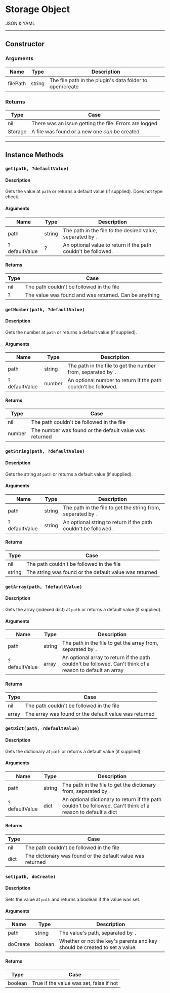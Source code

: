 # Storage Object

JSON & YAML

---

## Constructor

### Arguments

| Name | Type | Description |
|------|------|-------------|
| filePath | string | The file path in the plugin's data folder to open/create |

### Returns

| Type | Case |
|------|------|
| nil  | There was an issue getting the file. Errors are logged |
| Storage | A file was found or a new one *can* be created |

---

## Instance Methods

### ``get(path, ?defaultValue)``

#### Description

Gets the value at ``path`` or returns a default value (if supplied).
Does not type check.

#### Arguments

| Name | Type | Description |
|------|------|-------------|
| path | string | The path in the file to the desired value, separated by ``.`` |
| ?defaultValue | ? | An optional value to return if the path couldn't be followed. |

#### Returns

| Type | Case |
|------|------|
| nil  | The path couldn't be followed in the file |
| ?    | The value was found and was returned. Can be anything |


### ``getNumber(path, ?defaultValue)``

#### Description

Gets the number at ``path`` or returns a default value (if supplied).

#### Arguments

| Name | Type | Description |
|------|------|-------------|
| path | string | The path in the file to get the number from, separated by ``.`` |
| ?defaultValue | number | An optional number to return if the path couldn't be followed. |

#### Returns

| Type | Case |
|------|------|
| nil  | The path couldn't be followed in the file |
| number | The number was found or the default value was returned |


### ``getString(path, ?defaultValue)``

#### Description

Gets the string at ``path`` or returns a default value (if supplied).

#### Arguments

| Name | Type | Description |
|------|------|-------------|
| path | string | The path in the file to get the string from, separated by ``.`` |
| ?defaultValue | string | An optional string to return if the path couldn't be followed. |

#### Returns

| Type | Case |
|------|------|
| nil  | The path couldn't be followed in the file |
| string | The string was found or the default value was returned |


### ``getArray(path, ?defaultValue)``

#### Description

Gets the array (indexed dict) at ``path`` or returns a default value (if supplied).

#### Arguments

| Name | Type | Description |
|------|------|-------------|
| path | string | The path in the file to get the array from, separated by ``.`` |
| ?defaultValue | array | An optional array to return if the path couldn't be followed. Can't think of a reason to default an array |

#### Returns

| Type | Case |
|------|------|
| nil  | The path couldn't be followed in the file |
| array | The array was found or the default value was returned |


### ``getDict(path, ?defaultValue)``

#### Description

Gets the dictionary at ``path`` or returns a default value (if supplied).

#### Arguments

| Name | Type | Description |
|------|------|-------------|
| path | string | The path in the file to get the dictionary from, separated by ``.`` |
| ?defaultValue | dict | An optional dictionary to return if the path couldn't be followed. Can't think of a reason to default a dict |

#### Returns

| Type | Case |
|------|------|
| nil  | The path couldn't be followed in the file |
| dict | The dictionary was found or the default value was returned |


### ``set(path, doCreate)``

#### Description

Sets the value at ``path`` and returns a boolean if the value was set.

#### Arguments

| Name | Type | Description |
|------|------|-------------|
| path | string | The value's path, separated by ``.`` |
| doCreate | boolean | Whether or not the key's parents and key should be created to set a value. |

#### Returns

| Type | Case |
|------|------|
| boolean  | True if the value was set, false if not |
